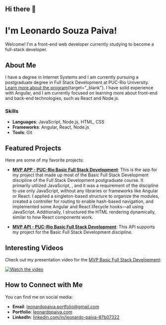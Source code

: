 ## Hi there 👋

# I'm Leonardo Souza Paiva!

Welcome! I'm a front-end web developer currently studying to become a full-stack developer.

## About Me

I have a degree in Internet Systems and I am currently pursuing a postgraduate degree in Full Stack Development at PUC-Rio University. [Learn more about the program](https://especializacao.ccec.puc-rio.br/especializacao/desenvolvimento-full-stack){target="_blank"}. I have solid experience with Angular, and I am currently focused on learning more about front-end and back-end technologies, such as React and Node.js.

### Skills

- **Languages**: JavaScript, Node.js, HTML, CSS
- **Frameworks**: Angular, React, Node.js
- **Tools**: Git

## Featured Projects

Here are some of my favorite projects:

- **[MVP APP - PUC-Rio Basic Full Stack Development](https://github.com/leonardopaiva/pucrio-mvp-des-fs-basico-app)**: This is the app for my project that made up most of the Basic Full Stack Development discipline of the Full Stack Development postgraduate course. It primarily utilized JavaScript, , and it was a requirement of the discipline to use only JavaScript, without any libraries or frameworks like Angular or React. I applied a singleton-based structure to organize the modules, created a controller for routing to enable hash-based navigation, and implemented some Angular and React lifecycle hooks—all using JavaScript. Additionally, I structured the HTML rendering dynamically, similar to how React components work.

- **[MVP API - PUC-Rio Basic Full Stack Development](https://github.com/leonardopaiva/pucrio-mvp-des-fs-basico-api)**: This API supports my project for the Basic Full Stack Development discipline.

## Interesting Videos

Check out my presentation video for the [MVP Basic Full Stack Development](https://www.youtube.com/watch?v=J7gtelhYxxo):

[![Watch the video](https://img.youtube.com/vi/J7gtelhYxxo/hqdefault.jpg)](https://www.youtube.com/watch?v=J7gtelhYxxo)

## How to Connect with Me

You can find me on social media:

- **Email**: [leonardopaiva.portfolio@gmail.com](mailto:leonardopaiva.portfolio@gmail.com)
- **Portfolio**: [leonardopaiva.com](https://leonardopaiva.com)
- **LinkedIn**: [linkedin.com/in/leonardo-paiva-87b07322](https://www.linkedin.com/in/leonardo-paiva-87b07322/)
